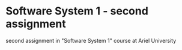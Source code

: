 # Software System 1 - second assignment
second assignment in "Software System 1" course at Ariel University
